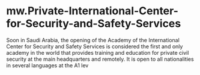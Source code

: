 # mw.Private-International-Center-for-Security-and-Safety-Services
Soon in Saudi Arabia, the opening of the Academy of the International Center for Security and Safety Services is considered the first and only academy in the world that provides training and education for private civil security at the main headquarters and remotely. It is open to all nationalities in several languages ​​at the A1 lev
